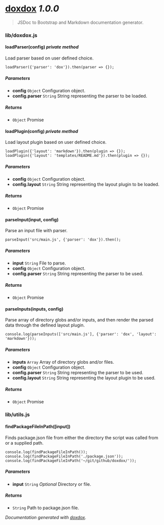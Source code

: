 # [doxdox](https://github.com/neogeek/doxdox) *1.0.0*

> JSDoc to Bootstrap and Markdown documentation generator.


### lib/doxdox.js


#### loadParser(config)  *private method*

Load parser based on user defined choice.

    loadParser({'parser': 'dox'}).then(parser => {});




##### Parameters

- **config** `Object`   Configuration object.
- **config.parser** `String`   String representing the parser to be loaded.




##### Returns


- `Object`   Promise



#### loadPlugin(config)  *private method*

Load layout plugin based on user defined choice.

    loadPlugin({'layout': 'markdown'}).then(plugin => {});
    loadPlugin({'layout': 'templates/README.md'}).then(plugin => {});




##### Parameters

- **config** `Object`   Configuration object.
- **config.layout** `String`   String representing the layout plugin to be loaded.




##### Returns


- `Object`   Promise



#### parseInput(input, config) 

Parse an input file with parser.

    parseInput('src/main.js', {'parser': 'dox'}).then();




##### Parameters

- **input** `String`   File to parse.
- **config** `Object`   Configuration object.
- **config.parser** `String`   String representing the parser to be used.




##### Returns


- `Object`   Promise



#### parseInputs(inputs, config) 

Parse array of directory globs and/or inputs, and then render the parsed data through the defined layout plugin.

    console.log(parseInputs(['src/main.js'], {'parser': 'dox', 'layout': 'markdown'}));




##### Parameters

- **inputs** `Array`   Array of directory globs and/or files.
- **config** `Object`   Configuration object.
- **config.parser** `String`   String representing the parser to be used.
- **config.layout** `String`   String representing the layout plugin to be used.




##### Returns


- `Object`   Promise




### lib/utils.js


#### findPackageFileInPath([input]) 

Finds package.json file from either the directory the script was called from or a supplied path.

    console.log(findPackageFileInPath());
    console.log(findPackageFileInPath('./package.json'));
    console.log(findPackageFileInPath('~/git/github/doxdox/'));




##### Parameters

- **input** `String`  *Optional* Directory or file.




##### Returns


- `String`   Path to package.json file.




*Documentation generated with [doxdox](https://github.com/neogeek/doxdox).*


